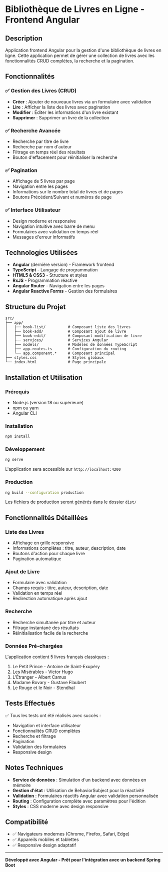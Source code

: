 # Bibliothèque de Livres en Ligne - Frontend Angular

## Description
Application frontend Angular pour la gestion d'une bibliothèque de livres en ligne. Cette application permet de gérer une collection de livres avec les fonctionnalités CRUD complètes, la recherche et la pagination.

## Fonctionnalités

### ✅ Gestion des Livres (CRUD)
- **Créer** : Ajouter de nouveaux livres via un formulaire avec validation
- **Lire** : Afficher la liste des livres avec pagination
- **Modifier** : Éditer les informations d'un livre existant
- **Supprimer** : Supprimer un livre de la collection

### ✅ Recherche Avancée
- Recherche par titre de livre
- Recherche par nom d'auteur
- Filtrage en temps réel des résultats
- Bouton d'effacement pour réinitialiser la recherche

### ✅ Pagination
- Affichage de 5 livres par page
- Navigation entre les pages
- Informations sur le nombre total de livres et de pages
- Boutons Précédent/Suivant et numéros de page

### ✅ Interface Utilisateur
- Design moderne et responsive
- Navigation intuitive avec barre de menu
- Formulaires avec validation en temps réel
- Messages d'erreur informatifs

## Technologies Utilisées

- **Angular** (dernière version) - Framework frontend
- **TypeScript** - Langage de programmation
- **HTML5 & CSS3** - Structure et styles
- **RxJS** - Programmation réactive
- **Angular Router** - Navigation entre les pages
- **Angular Reactive Forms** - Gestion des formulaires

## Structure du Projet

```
src/
├── app/
│   ├── book-list/          # Composant liste des livres
│   ├── book-add/           # Composant ajout de livre
│   ├── book-edit/          # Composant modification de livre
│   ├── services/           # Services Angular
│   ├── models/             # Modèles de données TypeScript
│   ├── app.routes.ts       # Configuration du routing
│   └── app.component.*     # Composant principal
├── styles.css              # Styles globaux
└── index.html              # Page principale
```

## Installation et Utilisation

### Prérequis
- Node.js (version 18 ou supérieure)
- npm ou yarn
- Angular CLI

### Installation
```bash
npm install
```

### Développement
```bash
ng serve
```
L'application sera accessible sur `http://localhost:4200`

### Production
```bash
ng build --configuration production
```
Les fichiers de production seront générés dans le dossier `dist/`

## Fonctionnalités Détaillées

### Liste des Livres
- Affichage en grille responsive
- Informations complètes : titre, auteur, description, date
- Boutons d'action pour chaque livre
- Pagination automatique

### Ajout de Livre
- Formulaire avec validation
- Champs requis : titre, auteur, description, date
- Validation en temps réel
- Redirection automatique après ajout

### Recherche
- Recherche simultanée par titre et auteur
- Filtrage instantané des résultats
- Réinitialisation facile de la recherche

### Données Pré-chargées
L'application contient 5 livres français classiques :
1. Le Petit Prince - Antoine de Saint-Exupéry
2. Les Misérables - Victor Hugo
3. L'Étranger - Albert Camus
4. Madame Bovary - Gustave Flaubert
5. Le Rouge et le Noir - Stendhal

## Tests Effectués

✅ Tous les tests ont été réalisés avec succès :
- Navigation et interface utilisateur
- Fonctionnalités CRUD complètes
- Recherche et filtrage
- Pagination
- Validation des formulaires
- Responsive design

## Notes Techniques

- **Service de données** : Simulation d'un backend avec données en mémoire
- **Gestion d'état** : Utilisation de BehaviorSubject pour la réactivité
- **Validation** : Formulaires réactifs Angular avec validation personnalisée
- **Routing** : Configuration complète avec paramètres pour l'édition
- **Styles** : CSS moderne avec design responsive

## Compatibilité

- ✅ Navigateurs modernes (Chrome, Firefox, Safari, Edge)
- ✅ Appareils mobiles et tablettes
- ✅ Responsive design adaptatif

---

**Développé avec Angular - Prêt pour l'intégration avec un backend Spring Boot**

